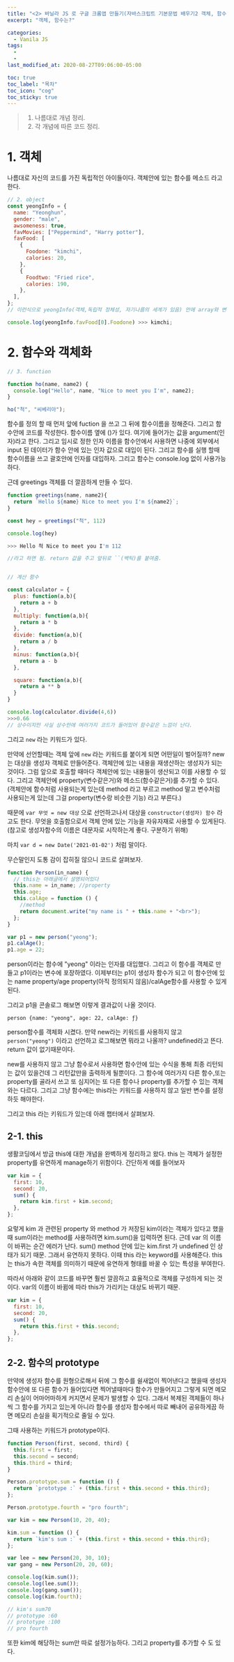 ```yaml
---
title: "<2> 바닐라 JS 로 구글 크롬앱 만들기(자바스크립트 기본문법 배우기2 객체, 함수)"
excerpt: "객체, 함수는?"

categories:
  - Vanila JS
tags:
  -
  -
last_modified_at: 2020-08-27T09:06:00-05:00

toc: true
toc_label: "목차"
toc_icon: "cog"
toc_sticky: true
---
```


> 1. 나름대로 개념 정리.
> 2. 각 개념에 따른 코드 정리.

# 1. 객체

나름대로 자신의 코드를 가진 독립적인 아이들이다. 객체안에 있는 함수를 메소드 라고 한다.

```javascript
// 2. object
const yeongInfo = {
  name: "Yeonghun",
  gender: "male",
  awsomeness: true,
  favMovies: ["Peppermind", "Harry potter"],
  favFood: [
    {
      Foodone: "kimchi",
      calories: 20,
    },
    {
      Foodtwo: "Fried rice",
      calories: 190,
    },
  ],
};
// 이런식으로 yeongInfo(객체,독립적 정체성, 자기나름의 세계가 있음) 안에 array와 변수를 추가할 수 있다. 그리고 object안에 원소를 불러내려면 . 을 사용하자 아래처럼 말이다. 그런 의미에서 console.log 도 함수이다.

console.log(yeongInfo.favFood[0].Foodone) >>> kimchi;
```

# 2. 함수와 객체화

```javascript
// 3. function

function ho(name, name2) {
  console.log("Hello", name, "Nice to meet you I'm", name2);
}

ho("척", "씨베리아");
```

함수를 정의 할 때 먼저 앞에 fuction 을 쓰고 그 뒤에 함수이름을 정해준다. 그리고 함수안에 코드를 작성한다. 함수이름 옆에 ()가 있다.
여기에 들어가는 값을 argument(인자)라고 한다. 그리고 임시로 정한 인자 이름을 함수안에서 사용하면 나중에 외부에서 input 된 데이터가 함수 안에 있는 인자 값으로 대입이 된다. 그리고 함수를 실행 할때 함수이름을 쓰고 괄호안에 인자를 대입하자. 그리고 함수는 console.log 없이 사용가능하다.

근데 greetings 객체를 더 깔끔하게 만들 수 있다.

```javascript
function greetings(name, name2){
  return `Hello ${name} Nice to meet you I'm ${name2}`;
}

const hey = greetings("척", 112)

console.log(hey)

>>> Hello 척 Nice to meet you I'm 112

//라고 하면 됨. return 값을 주고 앞뒤로 ``(백틱)를 붙여줌.


// 계산 함수

const calculator = {
  plus: function(a,b){
    return a + b
  },
  multiply: function(a,b){
    return a * b
  },
  divide: function(a,b){
    return a / b
  },
  minus: function(a,b){
    return a - b
  },

  square: function(a,b){
    return a ** b
  }
}

console.log(calculator.divide(4,6))
>>>0.66
// 상수이지만 사실 상수안에 여러가지 코드가 들어있어 함수같은 느낌이 난다.
```

그리고 `new` 라는 키워드가 있다.

만약에 선언할때는 객체 앞에 `new` 라는 키워드를 붙이게 되면 어떤일이 벌어질까? new는 대상을 생성자 객체로 만들어준다. 객체안에 있는 내용을 재생산하는 생성자가 되는 것이다. 그럼 앞으로 호출할 때마다 객체안에 있는 내용들이 생산되고 이를 사용할 수 있다. 그리고 객체안에 property(변수같은거)와 메소드(함수같은거)를 추가할 수 있다.(객체안에 함수처럼 사용되는게 있는데 method 라고 부르고 method 말고 변수처럼 사용되는게 있는데 그걸 property(변수랑 비슷한 기능) 라고 부른다.)

때문에 `var 무엇 = new 대상` 으로 선언하고나서 대상을 `constructor(생성자) 함수` 라고도 한다. 무엇을 호출함으로서 객체 안에 있는 기능을 자유자재로 사용할 수 있게된다.(참고로 생성자함수의 이름은 대문자로 시작하는게 좋다. 구분하기 위해)

마치 `var d = new Date('2021-01-02')` 처럼 말이다.

무슨말인지 도통 감이 잡히질 않으니 코드로 살펴보자.

```javascript
function Person(in_name) {
  // this는 아래글에서 설명되어있다
  this.name = in_name; //property
  this.age;
  this.calAge = function () {
    //method
    return document.write("my name is " + this.name + "<br>");
  };
}

var p1 = new person("yeong");
p1.calAge();
p1.age = 22;
```

person이라는 함수에 "yeong" 이라는 인자를 대입했다. 그리고 이 함수를 객체로 만들고 p1이라는 변수에 포장하였다. 이제부터는 p1이 생성자 함수가 되고 이 함수안에 있는 name property/age property(아직 정의되지 않음)/calAge함수를 사용할 수 있게 된다.

그리고 p1을 콘솔로그 해보면 이렇게 결과값이 나올 것이다.

`person {name: "yeong", age: 22, calAge: ƒ}`

person함수를 객체화 시켰다. 만약 new라는 키워드를 사용하지 않고 `person("yeong")` 이라고 선언하고 로그해보면 뭐라고 나올까? undefined라고 뜬다. return 값이 없기때문이다.

new를 사용하지 않고 그냥 함수로서 사용하면 함수안에 있는 수식을 통해 최종 리턴되는 값이 있을건데 그 리턴값만을 출력하게 될뿐이다. 그 함수에 여러가지 다른 함수,또는 property를 골라서 쓰고 또 심지어는 또 다른 함수나 property를 추가할 수 있는 객체와는 다르다. 그리고 그냥 함수에는 this라는 키워드를 사용하지 않고 일반 변수를 설정하듯 해야한다.

그리고 this 라는 키워드가 있는데 아래 챕터에서 살펴보자.

## 2-1. this

생활코딩에서 방금 this에 대한 개념을 완벽하게 정리하고 왔다. this 는 객체가 설정한 property를 유연하게 manage하기 위함이다. 간단하게 예를 들어보자

```javascript
var kim = {
  first: 10,
  second: 20,
  sum() {
    return kim.first + kim.second;
  },
};
```

요렇게 kim 과 관련된 property 와 method 가 저장된 kim이라는 객체가 있다고 했을때 sum이라는 method를 사용하려면 kim.sum()을 입력하면 된다. 근데 var 의 이름이 바뀌는 순간 에러가 난다. sum() method 안에 있는 kim.first 가 undefined 인 상태가 되기 때문. 그래서 유연하지 못하다. 이때 this 라는 keyword를 사용해준다. this 는 this가 속한 객체를 의미하기 때문에 유연하게 형태를 바꿀 수 있는 특성을 부여한다.

따라서 아래와 같이 코드를 바꾸면 훨씬 깔끔하고 효율적으로 객체를 구성하게 되는 것이다. var의 이름이 바뀜에 따라 this가 가리키는 대상도 바뀌기 때문.

```javascript
var kim = {
  first: 10,
  second: 20,
  sum() {
    return this.first + this.second;
  },
};
```

## 2-2. 함수의 prototype

만약에 생성자 함수를 원형으로해서 뒤에 그 함수를 쉴새없이 찍어낸다고 했을때 생성자 함수안에 또 다른 함수가 들어있다면 찍어낼때마다 함수가 만들어지고 그렇게 되면 메모리 손실이 어마어마하게 커지면서 문제가 발생할 수 있다. 그래서 복제된 객체들이 하나씩 그 함수를 가지고 있는게 아니라 함수를 생성자 함수에서 따로 빼내어 공유하게끔 하면 메모리 손실을 획기적으로 줄일 수 있다.

그때 사용하는 키워드가 prototype이다.

```javascript
function Person(first, second, third) {
  this.first = first;
  this.second = second;
  this.third = third;
}

Person.prototype.sum = function () {
  return `prototype :` + (this.first + this.second + this.third);
};

Person.prototype.fourth = "pro fourth";

var kim = new Person(10, 20, 40);

kim.sum = function () {
  return `kim's sum :` + (this.first + this.second + this.third);
};

var lee = new Person(20, 30, 10);
var gang = new Person(20, 20, 60);

console.log(kim.sum());
console.log(lee.sum());
console.log(gang.sum());
console.log(kim.fourth);

// kim's sum70
// prototype :60
// prototype :100
// pro fourth
```

또한 kim에 해당하는 sum만 따로 설정가능하다. 그리고 property를 추가할 수 도 있다.
